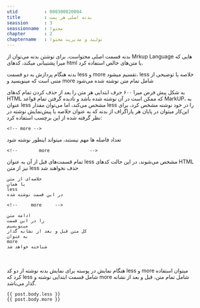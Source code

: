 ```yaml
---
utid          : 000300020004
title         : بدنه اصلی هر پست
seassion      : 3
seassionname  : محتوا
chapter       : 2
chaptername   : تولید و مدیریت محتوا
---
```



<p>بدنه قسمت اصلی محتواست، برای نوشتن بدنه می‌توان از Mrkup Language هایی که میرا پشتیبانی میکند، کدهای html یا متن‌های خالص استفاده کرد.</p>

<p>بدنه هنگام پردازش به دو قسمت less و more تقسیم میشود، less خلاصه یا توضیحی از متنی است که مینویسید و more شامل تمام متن نوشته شده می‌شود</p>

<p>به شکل پیش فرض میرا ۶۰۰ حرف ابتدایی هر متن را بعد از حذف کردن تمام کدهای HTML که ممکن است در آن نوشته شده باشد و نادیده گرفتن تمام قواعد MarkUP، به عنوان less مشخص می‌کند، اما می‌توان مقدار less را در خود نوشته مشخص کرد، برای این‌کار میتوان در پایان هر پاراگراف از بدنه که به عنوان خلاصه یا پیش‌نمایش نوشته در نظر گرفته شده از این برچسب استفاده کرد:</p>

<pre><code>&lt;!-- more --&gt;
</code></pre>

<p>تعداد فاصله ها مهم نیستند، میتواند اینطور نوشته شود</p>

<pre><code>&lt;!--        more               --&gt;
</code></pre>

<p>تمام قسمت‌های قبل از آن به عنوان less مشخص می‌شوند، در این حالت کدهای HTML نیز از متن less حذف نخواهند شد</p>

<pre><code>خلاصه‌ای از متن
یا همان
less
در این قسمت نوشته شده

&lt;!--     more     --&gt;

ادامه متن
را در این قسمت
مینویسیم
کل متن قبل و بعد از نشانه گذار
به عنوان
more
شناخته خواهد شد
</code></pre>

<p><br />
<br />
هنگام نمایش در پوسته برای نمایش بدنه نوشته از دو کد less و more میتوان استفاده کرد که less شامل قسمت ابتدایی نوشته و more شامل تمام متن، قبل و بعد از نشانه گذار
    <!-- more -->
می‌باشد.</p>

<pre><code>{{ post.body.less }}
{{ post.body.more }}
</code></pre>


